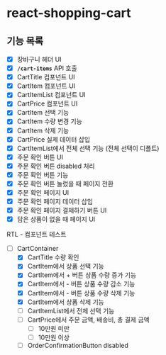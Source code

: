 # react-shopping-cart

## 기능 목록

- [x] 장바구니 헤더 UI
- [x] **`/cart-items`** API 호출
- [x] CartTitle 컴포넌트 UI
- [x] CartItem 컴포넌트 UI
- [x] CartItemList 컴포넌트 UI
- [x] CartPrice 컴포넌트 UI
- [x] CartItem 선택 기능
- [x] CartItem 수량 변경 기능
- [x] CartItem 삭제 기능
- [x] CartPrice 실제 데이터 삽입
- [x] CartItemList에서 전체 선택 기능 (전체 선택이 디폴트)
- [x] 주문 확인 버튼 UI
- [x] 주문 확인 버튼 disabled 처리
- [x] 주문 확인 버튼 기능
- [x] 주문 확인 버튼 눌렀을 때 페이지 전환
- [x] 주문 확인 페이지 UI
- [x] 주문 확인 페이지 데이터 삽입
- [x] 주문 확인 페이지 결제하기 버튼 UI
- [x] 담은 상품이 없을 때 페이지 UI

RTL - 컴포넌트 테스트

- [ ] CartContainer
  - [x] CartTitle 수량 확인
  - [x] CartItem에서 상품 선택 기능
  - [x] CartItem에서 + 버튼 상품 수량 증가 기능
  - [x] CartItem에서 - 버튼 상품 수량 감소 기능
  - [x] CartItem에서 - 버튼 상품 수량 삭제 기능
  - [x] CartItem에서 상품 삭제 기능
  - [ ] CartItemList에서 전체 선택 기능
  - [ ] CartPrice에서 주문 금액, 배송비, 총 결제 금액
    - [ ] 10만원 미만
    - [ ] 10만원 이상
  - [ ] OrderConfirmationButton disabled
